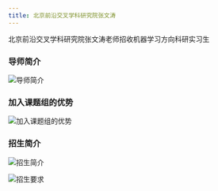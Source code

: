 ```yaml
---
title: 北京前沿交叉学科研究院张文涛
---
```


北京前沿交叉学科研究院张文涛老师招收机器学习方向科研实习生

### 导师简介
![导师简介](https://csbaoyan-1258612025.cos.ap-guangzhou.myqcloud.com/img/202410311121983.png)

### 加入课题组的优势

![加入课题组的优势](https://csbaoyan-1258612025.cos.ap-guangzhou.myqcloud.com/img/202410311121210.png)

### 招生简介
![招生简介](https://csbaoyan-1258612025.cos.ap-guangzhou.myqcloud.com/img/202410311121563.JPG)

![招生要求](https://csbaoyan-1258612025.cos.ap-guangzhou.myqcloud.com/img/202410311122998.png)